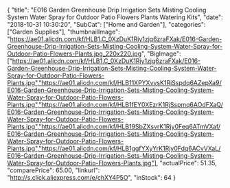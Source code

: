 {
	"title": "E016 Garden Greenhouse Drip Irrigation Sets Misting Cooling System Water Spray for Outdoor Patio Flowers Plants Watering Kits",
	"date": "2018-10-31 10:30:20",
	"SubCat": ["Home and Garden"],
	"categories": ["Garden Supplies"],
	"thumbnailImage": "https://ae01.alicdn.com/kf/HLB1.C_0XzDuK1Rjy1zjq6zraFXak/E016-Garden-Greenhouse-Drip-Irrigation-Sets-Misting-Cooling-System-Water-Spray-for-Outdoor-Patio-Flowers-Plants.jpg_220x220.jpg",
	"BigImage": ["https://ae01.alicdn.com/kf/HLB1.C_0XzDuK1Rjy1zjq6zraFXak/E016-Garden-Greenhouse-Drip-Irrigation-Sets-Misting-Cooling-System-Water-Spray-for-Outdoor-Patio-Flowers-Plants.jpg","https://ae01.alicdn.com/kf/HLB11XPYXvvsK1RjSspdq6AZepXa9/E016-Garden-Greenhouse-Drip-Irrigation-Sets-Misting-Cooling-System-Water-Spray-for-Outdoor-Patio-Flowers-Plants.jpg","https://ae01.alicdn.com/kf/HLB1fEY0XEzrK1RjSspmq6AOdFXaQ/E016-Garden-Greenhouse-Drip-Irrigation-Sets-Misting-Cooling-System-Water-Spray-for-Outdoor-Patio-Flowers-Plants.jpg","https://ae01.alicdn.com/kf/HLB19SbZXsvrK1Rjy0Feq6ATmVXaf/E016-Garden-Greenhouse-Drip-Irrigation-Sets-Misting-Cooling-System-Water-Spray-for-Outdoor-Patio-Flowers-Plants.jpg","https://ae01.alicdn.com/kf/HLB1ggfYXyYrK1Rjy0Fdq6ACvVXaL/E016-Garden-Greenhouse-Drip-Irrigation-Sets-Misting-Cooling-System-Water-Spray-for-Outdoor-Patio-Flowers-Plants.jpg"],
	"actualPrice": 51.35,
	"comparePrice": 65.00,
	"linkurl": "http://s.click.aliexpress.com/e/chXY4P5O",
	"inStock": 64
}
